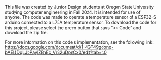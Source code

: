 This file was created by Junior Design students at Oregon State University studying computer engineering in Fall 2024. It is intended for use of anyone. The code was made to operate a temperature sensor of a ESP32-S arduino connected to a L75A temperature sensor. To download the code for this project, please select the green button that says "<> Code" and download the zip file. 

For more information on this code's implementation, see the following link: https://docs.google.com/document/d/1-4GT49gdonq-bAEl4DqLJbPaylZBnEc_VrS2uDpnCx0/edit?tab=t.0

